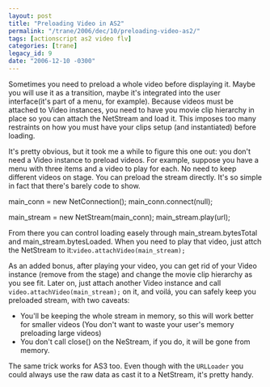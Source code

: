 ```yaml
---
layout: post
title: "Preloading Video in AS2"
permalink: "/trane/2006/dec/10/preloading-video-as2/"
tags: [actionscript as2 video flv]
categories: [trane]
legacy_id: 9
date: "2006-12-10 -0300"
---
```

Sometimes you need to preload a whole video before displaying it. Maybe you will use it as a transition, maybe it's integrated into the user interface(it's part of a menu, for example). Because videos must be attached to Video instances, you need to have you movie clip hierarchy in place so you can attach the NetStream and load it. This imposes too many restraints on how you must have your clips setup (and instantiated) before loading.

It's pretty obvious, but it took me a while to figure this one out: you don't need a Video instance to preload videos. For example, suppose you have a menu with three items and a video to play for each. No need to keep different videos on stage. You can preload the stream directly. It's so simple in fact that there's barely code to show.

  main_conn = new NetConnection();
  main_conn.connect(null);

  main_stream = new NetStream(main_conn);
  main_stream.play(url);

From there you can control loading easely through main_stream.bytesTotal and main_stream.bytesLoaded. When you need to play that video, just attch the NetStream to it:`video.attachVideo(main_stream);`

As an added bonus, after playing your video, you can get rid of your Video instance (remove from the stage) and change the movie clip hierarchy as you see fit. Later on, just attach another Video instance and call `video.attachVideo(main_stream);` on it, and voilá, you can safely keep you preloaded stream, with two caveats:

* You'll be keeping the whole stream in memory, so this will work better for smaller videos (You don't want to waste your user's memory preloading large videos)
* You don't call <span class="code">close()</span> on the NeStream, if you do, it will be gone from memory.

The same trick works for AS3 too. Even though with the `URLLoader` you could always use the raw data as cast it to a NetStream, it's pretty handy.